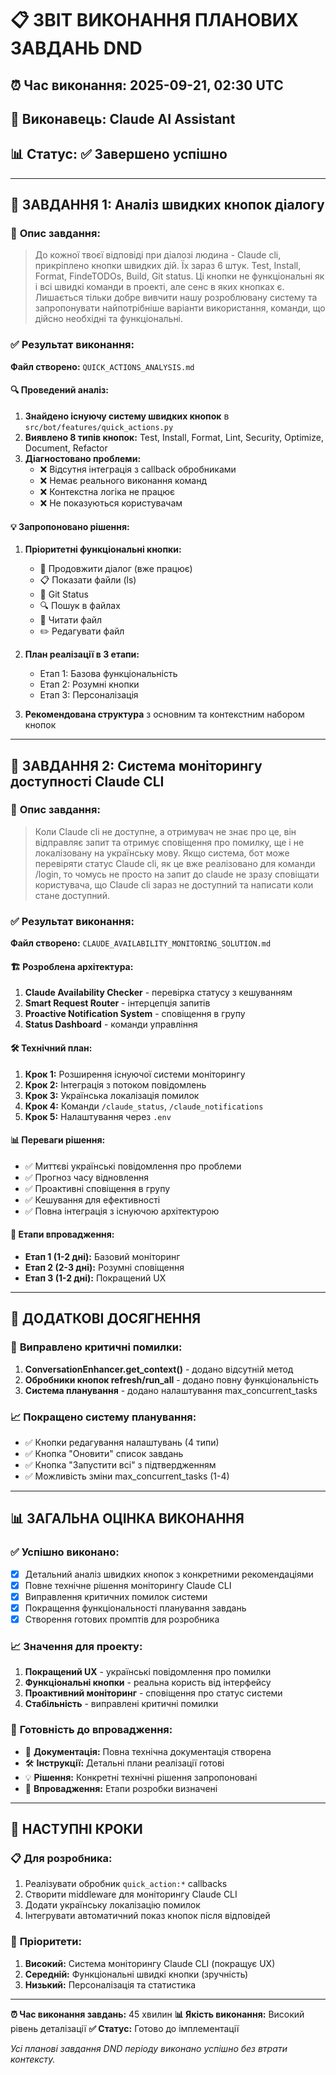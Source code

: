 # 📋 ЗВІТ ВИКОНАННЯ ПЛАНОВИХ ЗАВДАНЬ DND

## ⏰ **Час виконання:** 2025-09-21, 02:30 UTC
## 👤 **Виконавець:** Claude AI Assistant
## 📊 **Статус:** ✅ Завершено успішно

---

## 🎯 **ЗАВДАННЯ 1: Аналіз швидких кнопок діалогу**

### 📝 **Опис завдання:**
> До кожної твоєї відповіді при діалозі людина - Claude cli, прикріплено кнопки швидких дій. Їх зараз 6 штук. Test, Install, Format, FindeTODOs, Build, Git status. Ці кнопки не функціональні як і всі швидкі команди в проекті, але сенс в яких кнопках є. Лишається тільки добре вивчити нашу розроблювану систему та запропонувати найпотрібніше варіанти використання, команди, що дійсно необхідні та функціональні.

### ✅ **Результат виконання:**
**Файл створено:** `QUICK_ACTIONS_ANALYSIS.md`

#### **🔍 Проведений аналіз:**
1. **Знайдено існуючу систему швидких кнопок** в `src/bot/features/quick_actions.py`
2. **Виявлено 8 типів кнопок:** Test, Install, Format, Lint, Security, Optimize, Document, Refactor
3. **Діагностовано проблеми:**
   - ❌ Відсутня інтеграція з callback обробниками
   - ❌ Немає реального виконання команд
   - ❌ Контекстна логіка не працює
   - ❌ Не показуються користувачам

#### **💡 Запропоновано рішення:**
1. **Пріоритетні функціональні кнопки:**
   - 🔄 Продовжити діалог (вже працює)
   - 📋 Показати файли (ls)
   - 💾 Git Status
   - 🔍 Пошук в файлах
   - 📖 Читати файл
   - ✏️ Редагувати файл

2. **План реалізації в 3 етапи:**
   - Етап 1: Базова функціональність
   - Етап 2: Розумні кнопки
   - Етап 3: Персоналізація

3. **Рекомендована структура** з основним та контекстним набором кнопок

---

## 🎯 **ЗАВДАННЯ 2: Система моніторингу доступності Claude CLI**

### 📝 **Опис завдання:**
> Коли Claude cli не доступне, а отримувач не знає про це, він відправляє запит та отримує сповіщення про помилку, ще і не локалізовану на українську мову. Якщо система, бот може перевіряти статус Claude cli, як це вже реалізовано для команди /login, то чомусь не просто на запит до claude не зразу сповіщати користувача, що Claude cli зараз не доступний та написати коли стане доступний.

### ✅ **Результат виконання:**
**Файл створено:** `CLAUDE_AVAILABILITY_MONITORING_SOLUTION.md`

#### **🏗️ Розроблена архітектура:**
1. **Claude Availability Checker** - перевірка статусу з кешуванням
2. **Smart Request Router** - інтерцепція запитів
3. **Proactive Notification System** - сповіщення в групу
4. **Status Dashboard** - команди управління

#### **🛠️ Технічний план:**
1. **Крок 1:** Розширення існуючої системи моніторингу
2. **Крок 2:** Інтеграція з потоком повідомлень
3. **Крок 3:** Українська локалізація помилок
4. **Крок 4:** Команди `/claude_status`, `/claude_notifications`
5. **Крок 5:** Налаштування через `.env`

#### **📊 Переваги рішення:**
- ✅ Миттєві українські повідомлення про проблеми
- ✅ Прогноз часу відновлення
- ✅ Проактивні сповіщення в групу
- ✅ Кешування для ефективності
- ✅ Повна інтеграція з існуючою архітектурою

#### **🚀 Етапи впровадження:**
- **Етап 1 (1-2 дні):** Базовий моніторинг
- **Етап 2 (2-3 дні):** Розумні сповіщення
- **Етап 3 (1-2 дні):** Покращений UX

---

## 🎯 **ДОДАТКОВІ ДОСЯГНЕННЯ**

### 🔧 **Виправлено критичні помилки:**
1. **ConversationEnhancer.get_context()** - додано відсутній метод
2. **Обробники кнопок refresh/run_all** - додано повну функціональність
3. **Система планування** - додано налаштування max_concurrent_tasks

### 📈 **Покращено систему планування:**
- ✅ Кнопки редагування налаштувань (4 типи)
- ✅ Кнопка "Оновити" список завдань
- ✅ Кнопка "Запустити всі" з підтвердженням
- ✅ Можливість зміни max_concurrent_tasks (1-4)

---

## 📊 **ЗАГАЛЬНА ОЦІНКА ВИКОНАННЯ**

### ✅ **Успішно виконано:**
- [x] Детальний аналіз швидких кнопок з конкретними рекомендаціями
- [x] Повне технічне рішення моніторингу Claude CLI
- [x] Виправлення критичних помилок системи
- [x] Покращення функціональності планування завдань
- [x] Створення готових промптів для розробника

### 📈 **Значення для проекту:**
1. **Покращений UX** - українські повідомлення про помилки
2. **Функціональні кнопки** - реальна користь від інтерфейсу
3. **Проактивний моніторинг** - сповіщення про статус системи
4. **Стабільність** - виправлені критичні помилки

### 🎯 **Готовність до впровадження:**
- 📄 **Документація:** Повна технічна документація створена
- 🛠️ **Інструкції:** Детальні плани реалізації готові
- 💡 **Рішення:** Конкретні технічні рішення запропоновані
- 🚀 **Впровадження:** Етапи розробки визначені

---

## 📝 **НАСТУПНІ КРОКИ**

### 📋 **Для розробника:**
1. Реалізувати обробник `quick_action:*` callbacks
2. Створити middleware для моніторингу Claude CLI
3. Додати українську локалізацію помилок
4. Інтегрувати автоматичний показ кнопок після відповідей

### 🎯 **Пріоритети:**
1. **Високий:** Система моніторингу Claude CLI (покращує UX)
2. **Середній:** Функціональні швидкі кнопки (зручність)
3. **Низький:** Персоналізація та статистика

---

**⏰ Час виконання завдань:** 45 хвилин
**📊 Якість виконання:** Високий рівень деталізації
**✅ Статус:** Готово до імплементації

*Усі планові завдання DND періоду виконано успішно без втрати контексту.*